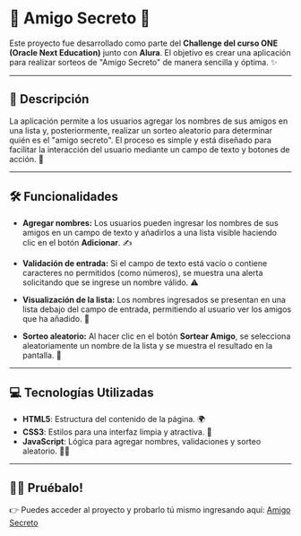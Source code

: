 # 🎉 **Amigo Secreto** 🎉

Este proyecto fue desarrollado como parte del **Challenge del curso ONE (Oracle Next Education)** junto con **Alura**. El objetivo es crear una aplicación para realizar sorteos de "Amigo Secreto" de manera sencilla y óptima. ✨

---

## 📜 **Descripción**

La aplicación permite a los usuarios agregar los nombres de sus amigos en una lista y, posteriormente, realizar un sorteo aleatorio para determinar quién es el "amigo secreto". El proceso es simple y está diseñado para facilitar la interacción del usuario mediante un campo de texto y botones de acción. 🙌

---

## 🛠 **Funcionalidades**

- **Agregar nombres:** Los usuarios pueden ingresar los nombres de sus amigos en un campo de texto y añadirlos a una lista visible haciendo clic en el botón **Adicionar**. ✍️

- **Validación de entrada:** Si el campo de texto está vacío o contiene caracteres no permitidos (como números), se muestra una alerta solicitando que se ingrese un nombre válido. ⚠️

- **Visualización de la lista:** Los nombres ingresados se presentan en una lista debajo del campo de entrada, permitiendo al usuario ver los amigos que ha añadido. 📜

- **Sorteo aleatorio:** Al hacer clic en el botón **Sortear Amigo**, se selecciona aleatoriamente un nombre de la lista y se muestra el resultado en la pantalla. 🎲

---

## 💻 **Tecnologías Utilizadas**

- **HTML5**: Estructura del contenido de la página. 🌍
- **CSS3**: Estilos para una interfaz limpia y atractiva. 🎨
- **JavaScript**: Lógica para agregar nombres, validaciones y sorteo aleatorio. 🧑‍💻

---

## 🏃‍♂️ **Pruébalo!**

👉 Puedes acceder al proyecto y probarlo tú mismo ingresando aquí: [Amigo Secreto](https://mateoabraham171.github.io/ChallengeAmigoSecreto/)
